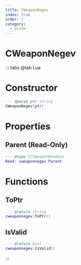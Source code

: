 ```yaml
---
title: CWeaponNegev
index: true
order: 2
category:
  - Guide
---
```


# CWeaponNegev

::: tabs
@tab Lua
# Constructor
```lua
--- @param ptr string
CWeaponNegev(ptr)
```
# Properties
## Parent (Read-Only)
```lua
--- @type CCSWeaponBaseGun
Read: cweaponnegev.Parent
```
# Functions
## ToPtr
```lua
--- @return string
cweaponnegev:ToPtr()
```
## IsValid
```lua
--- @return bool
cweaponnegev:IsValid()
```

:::